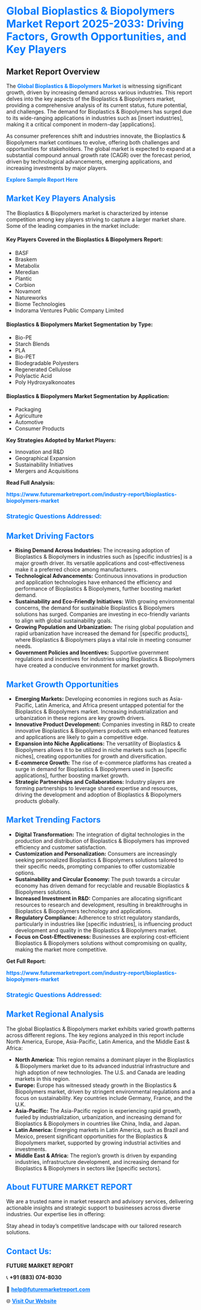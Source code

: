 <h1 style="color: #007BFF;">Global Bioplastics & Biopolymers Market Report 2025-2033: Driving Factors, Growth Opportunities, and Key Players</h1>

<section id="overview">
<h2>Market Report Overview</h2>
<p>The <a href="https://www.futuremarketreport.com/industry-report/bioplastics-biopolymers-market" style="color: #007BFF; text-decoration: none;"><strong>Global Bioplastics & Biopolymers Market</strong></a> is witnessing significant growth, driven by increasing demand across various industries. This report delves into the key aspects of the Bioplastics & Biopolymers market, providing a comprehensive analysis of its current status, future potential, and challenges. The demand for Bioplastics & Biopolymers has surged due to its wide-ranging applications in industries such as [insert industries], making it a critical component in modern-day [applications].</p>
<p>As consumer preferences shift and industries innovate, the Bioplastics & Biopolymers market continues to evolve, offering both challenges and opportunities for stakeholders. The global market is expected to expand at a substantial compound annual growth rate (CAGR) over the forecast period, driven by technological advancements, emerging applications, and increasing investments by major players.</p>
</section>

<section id="overview">
<p><a href="https://www.futuremarketreport.com/request-sample/reportId=91274" style="color: #007BFF; text-decoration: none;"><strong>Explore Sample Report Here</strong></a></p>
</section>

<section id="key-players">
<h2 style="color: #007BFF;">Market Key Players Analysis</h2>
<p>The Bioplastics & Biopolymers market is characterized by intense competition among key players striving to capture a larger market share. Some of the leading companies in the market include:</p>
<h4>Key Players Covered in the Bioplastics & Biopolymers Report:</h4>
<ul><li>BASF</li><li>Braskem</li><li>Metabolix</li><li>Meredian</li><li>Plantic</li><li>Corbion</li><li>Novamont</li><li>Natureworks</li><li>Biome Technologies</li><li>Indorama Ventures Public Company Limited</li></ul>
<h4>Bioplastics & Biopolymers Market Segmentation by Type:</h4>
<ul><li>Bio-PE</li><li>Starch Blends</li><li>PLA</li><li>Bio-PET</li><li>Biodegradable Polyesters</li><li>Regenerated Cellulose</li><li>Polylactic Acid</li><li>Poly Hydroxyalkonoates</li></ul>

<h4>Bioplastics & Biopolymers Market Segmentation by Application:</h4>
<ul><li>Packaging</li><li>Agriculture</li><li>Automotive</li><li>Consumer Products</li></ul>
<p><strong>Key Strategies Adopted by Market Players:</strong></p>
<ul>
<li>Innovation and R&D</li>
<li>Geographical Expansion</li>
<li>Sustainability Initiatives</li>
<li>Mergers and Acquisitions</li>
</ul>
</section>

<section>
<p><strong>Read Full Analysis: </strong></p><a href="https://www.futuremarketreport.com/industry-report/bioplastics-biopolymers-market" style="color: #007BFF; text-decoration: none;"><strong>https://www.futuremarketreport.com/industry-report/bioplastics-biopolymers-market</strong></a>
<h3 style="color: #007BFF;">Strategic Questions Addressed:</h3>
</section>

<section id="driving-factors">
<h2 style="color: #007BFF;">Market Driving Factors</h2>
<ul>
<li><strong>Rising Demand Across Industries:</strong> The increasing adoption of Bioplastics & Biopolymers in industries such as [specific industries] is a major growth driver. Its versatile applications and cost-effectiveness make it a preferred choice among manufacturers.</li>
<li><strong>Technological Advancements:</strong> Continuous innovations in production and application technologies have enhanced the efficiency and performance of Bioplastics & Biopolymers, further boosting market demand.</li>
<li><strong>Sustainability and Eco-Friendly Initiatives:</strong> With growing environmental concerns, the demand for sustainable Bioplastics & Biopolymers solutions has surged. Companies are investing in eco-friendly variants to align with global sustainability goals.</li>
<li><strong>Growing Population and Urbanization:</strong> The rising global population and rapid urbanization have increased the demand for [specific products], where Bioplastics & Biopolymers plays a vital role in meeting consumer needs.</li>
<li><strong>Government Policies and Incentives:</strong> Supportive government regulations and incentives for industries using Bioplastics & Biopolymers have created a conducive environment for market growth.</li>
</ul>
</section>

<section id="growth-opportunities">
<h2 style="color: #007BFF;">Market Growth Opportunities</h2>
<ul>
<li><strong>Emerging Markets:</strong> Developing economies in regions such as Asia-Pacific, Latin America, and Africa present untapped potential for the Bioplastics & Biopolymers market. Increasing industrialization and urbanization in these regions are key growth drivers.</li>
<li><strong>Innovative Product Development:</strong> Companies investing in R&D to create innovative Bioplastics & Biopolymers products with enhanced features and applications are likely to gain a competitive edge.</li>
<li><strong>Expansion into Niche Applications:</strong> The versatility of Bioplastics & Biopolymers allows it to be utilized in niche markets such as [specific niches], creating opportunities for growth and diversification.</li>
<li><strong>E-commerce Growth:</strong> The rise of e-commerce platforms has created a surge in demand for Bioplastics & Biopolymers used in [specific applications], further boosting market growth.</li>
<li><strong>Strategic Partnerships and Collaborations:</strong> Industry players are forming partnerships to leverage shared expertise and resources, driving the development and adoption of Bioplastics & Biopolymers products globally.</li>
</ul>
</section>

<section id="trending-factors">
<h2 style="color: #007BFF;">Market Trending Factors</h2>
<ul>
<li><strong>Digital Transformation:</strong> The integration of digital technologies in the production and distribution of Bioplastics & Biopolymers has improved efficiency and customer satisfaction.</li>
<li><strong>Customization and Personalization:</strong> Consumers are increasingly seeking personalized Bioplastics & Biopolymers solutions tailored to their specific needs, prompting companies to offer customizable options.</li>
<li><strong>Sustainability and Circular Economy:</strong> The push towards a circular economy has driven demand for recyclable and reusable Bioplastics & Biopolymers solutions.</li>
<li><strong>Increased Investment in R&D:</strong> Companies are allocating significant resources to research and development, resulting in breakthroughs in Bioplastics & Biopolymers technology and applications.</li>
<li><strong>Regulatory Compliance:</strong> Adherence to strict regulatory standards, particularly in industries like [specific industries], is influencing product development and quality in the Bioplastics & Biopolymers market.</li>
<li><strong>Focus on Cost-Effectiveness:</strong> Businesses are exploring cost-efficient Bioplastics & Biopolymers solutions without compromising on quality, making the market more competitive.</li>
</ul>
</section>

<section>
<p><strong>Get Full Report: </strong></p><a href="https://www.futuremarketreport.com/industry-report/bioplastics-biopolymers-market" style="color: #007BFF; text-decoration: none;"><strong>https://www.futuremarketreport.com/industry-report/bioplastics-biopolymers-market</strong></a>
<h3 style="color: #007BFF;">Strategic Questions Addressed:</h3>
</section>


<section id="regional-analysis">
<h2 style="color: #007BFF;">Market Regional Analysis</h2>
<p>The global Bioplastics & Biopolymers market exhibits varied growth patterns across different regions. The key regions analyzed in this report include North America, Europe, Asia-Pacific, Latin America, and the Middle East & Africa:</p>
<ul>
<li><strong>North America:</strong> This region remains a dominant player in the Bioplastics & Biopolymers market due to its advanced industrial infrastructure and high adoption of new technologies. The U.S. and Canada are leading markets in this region.</li>
<li><strong>Europe:</strong> Europe has witnessed steady growth in the Bioplastics & Biopolymers market, driven by stringent environmental regulations and a focus on sustainability. Key countries include Germany, France, and the U.K.</li>
<li><strong>Asia-Pacific:</strong> The Asia-Pacific region is experiencing rapid growth, fueled by industrialization, urbanization, and increasing demand for Bioplastics & Biopolymers in countries like China, India, and Japan.</li>
<li><strong>Latin America:</strong> Emerging markets in Latin America, such as Brazil and Mexico, present significant opportunities for the Bioplastics & Biopolymers market, supported by growing industrial activities and investments.</li>
<li><strong>Middle East & Africa:</strong> The region’s growth is driven by expanding industries, infrastructure development, and increasing demand for Bioplastics & Biopolymers in sectors like [specific sectors].</li>
</ul>
</section>

<footer>
<h2 style="color: #007BFF;">About FUTURE MARKET REPORT</h2>
<p>We are a trusted name in market research and advisory services, delivering actionable insights and strategic support to businesses across diverse industries. Our expertise lies in offering:</p>

<p>Stay ahead in today’s competitive landscape with our tailored research solutions.</p>

<h2 style="color: #007BFF;">Contact Us:</h2>
<p><strong>FUTURE MARKET REPORT</strong></p>
<p>📞 <strong>+91 (883) 074-8030</strong></p>
<p>📧 <strong><a href="mailto:help@futuremarketreport.com" style="color: #007BFF;">help@futuremarketreport.com</a></strong></p>
<p>🌐 <strong><a href="https://www.futuremarketreport.com/" style="color: #007BFF;">Visit Our Website</a></strong></p>
</footer>